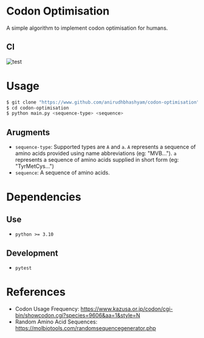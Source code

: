 # Codon Optimisation

A simple algorithm to implement codon optimisation for humans.

## CI

![test](https://www.github.com/anirudhbhashyam/codon-optimisation/actions/workflows/test.yml/badge.svg)

# Usage
```sh
$ git clone "https://www.github.com/anirudhbhashyam/codon-optimisation"
$ cd codon-optimisation
$ python main.py <sequence-type> <sequence>
```

## Arugments

- `sequence-type`: Supported types are `A` and `a`. `A` represents a sequence of amino acids provided using name abbreviations (eg: "MVB..."). `a` represents a sequence of amino acids supplied in short form (eg: "TyrMetCys...")
- `sequence`: A sequence of amino acids.

# Dependencies

## Use
- `python >= 3.10`

## Development
- `pytest`

# References

- Codon Usage Frequency: https://www.kazusa.or.jp/codon/cgi-bin/showcodon.cgi?species=9606&aa=1&style=N
- Random Amino Acid Sequences: https://molbiotools.com/randomsequencegenerator.php


